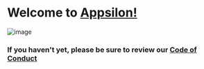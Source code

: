 # Welcome to [Appsilon!](https://appsilon.com) 

 ![image]()

### If you haven't yet, please be sure to review our [Code of Conduct](https://appsilon.com/code-of-conduct)


